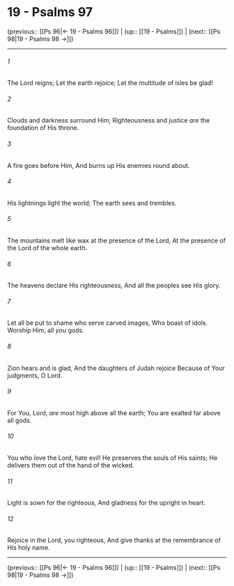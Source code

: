 # 19 - Psalms 97

(previous:: [[Ps 96|← 19 - Psalms 96]]) | (up:: [[19 - Psalms]]) | (next:: [[Ps 98|19 - Psalms 98 →]])

***


###### 1 
The Lord reigns; Let the earth rejoice; Let the multitude of isles be glad! 

###### 2 
Clouds and darkness surround Him; Righteousness and justice _are_ the foundation of His throne. 

###### 3 
A fire goes before Him, And burns up His enemies round about. 

###### 4 
His lightnings light the world; The earth sees and trembles. 

###### 5 
The mountains melt like wax at the presence of the Lord, At the presence of the Lord of the whole earth. 

###### 6 
The heavens declare His righteousness, And all the peoples see His glory. 

###### 7 
Let all be put to shame who serve carved images, Who boast of idols. Worship Him, all _you_ gods. 

###### 8 
Zion hears and is glad, And the daughters of Judah rejoice Because of Your judgments, O Lord. 

###### 9 
For You, Lord, _are_ most high above all the earth; You are exalted far above all gods. 

###### 10 
You who love the Lord, hate evil! He preserves the souls of His saints; He delivers them out of the hand of the wicked. 

###### 11 
Light is sown for the righteous, And gladness for the upright in heart. 

###### 12 
Rejoice in the Lord, you righteous, And give thanks at the remembrance of His holy name.

***

(previous:: [[Ps 96|← 19 - Psalms 96]]) | (up:: [[19 - Psalms]]) | (next:: [[Ps 98|19 - Psalms 98 →]])
